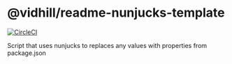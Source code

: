 # @vidhill/readme-nunjucks-template

[![CircleCI](https://circleci.com/gh/vidhill/readme-nunjucks-template/tree/main.svg?style=shield)](https://circleci.com/gh/vidhill/readme-nunjucks-template/tree/main)

Script that uses nunjucks to replaces any values with properties from package.json
